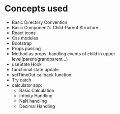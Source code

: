 # Concepts used

- Basic Directory Convention
- Basic Component's Child-Parent Structure
- React icons
- Css modules
- Bootstrap
- Props passing
- Method as props: handling events of child in upper level(parent/grandparent...)
- useState Hook
- functional state update
- setTimeOut callback function
- Try catch
- calculator app:
  - Basic Calculation
  - Infinity Handling
  - NaN handling
  - Decimal Handling
